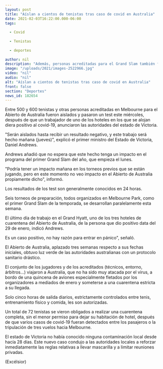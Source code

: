 ```yaml
---
layout: post
title: "Aíslan a cientos de tenistas tras caso de covid en Australia"
date: 2021-02-03T16:22:00.000-06:00
tags:
  
  - Covid
  
  - Tenistas
  
  - deportes
  
author: nil
description: "Además, personas acreditadas para el Grand Slam también fueron aisladas. Se sometieron a un test este día, luego que un trabajador de uno de los hoteles diera positivo a coronavirus"
image: "/uploads/2021/images-2522966.jpg"
video: "nil"
audio: "nil"
alt: "Aíslan a cientos de tenistas tras caso de covid en Australia"
front: false
section: "Deportes"
news_id: 182654
---
```


Entre 500 y 600 tenistas y otras personas acreditadas en Melbourne para el Abierto de Australia fueron aislados y pasaron un test este miércoles, después de que un trabajador de uno de los hoteles en los que se alojan diera positivo al covid-19, anunciaron las autoridades del estado de Victoria.

"Serán aislados hasta recibir un resultado negativo, y este trabajo será hecho mañana (jueves)", explicó el primer ministro del Estado de Victoria, Daniel Andrews.

Andrews añadió que no espera que este hecho tenga un impacto en el programa del primer Grand Slam del año, que empieza el lunes.

"Podría tener un impacto mañana en los torneos previos que se están jugando, pero en este momento no veo impacto en el Abierto de Australia propiamente dicho", informó.

Los resultados de los test son generalmente conocidos en 24 horas.

Seis torneos de preparación, todos organizados en Melbourne Park, como el primer Grand Slam de la temporada, se desarrollan paralelamente esta semana.

El último día de trabajo en el Grand Hyatt, uno de los tres hoteles de cuarentena del Abierto de Australia, de la persona que dio positivo data del 29 de enero, indicó Andrews.

Es un caso positivo, no hay razón para entrar en pánico", señaló.

El Abierto de Australia, aplazado tres semanas respecto a sus fechas iniciales, obtuvo luz verde de las autoridades australianas con un protocolo sanitario drástico.

El conjunto de los jugadores y de los acreditados (técnicos, entorno, árbitros...) viajaron a Australia, que no ha sido muy atacada por el virus, a bordo de una quincena de aviones especialmente fletados por los organizadores a mediados de enero y someterse a una cuarentena estricta a su llegada. 

Solo cinco horas de salida diarios, estrictamente controlados entre tenis, entrenamiento físico y comida, les son autorizadas.

Un total de 72 tenistas se vieron obligados a realizar una cuarentena completa, sin el menor permiso para dejar su habitación de hotel, después de que varios casos de covid-19 fueran detectados entre los pasajeros o la tripulación de tres vuelos hacia Melbourne.

El estado de Victoria no había conocido ninguna contaminación local desde hacía 28 días. Este nuevo caso condujo a las autoridades locales a reforzar inmediatamente las reglas relativas a llevar mascarilla y a limitar reuniones privadas.

(Excélsior)